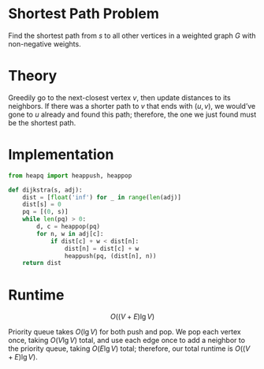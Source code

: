 # Shortest Path Problem
Find the shortest path from $s$ to all other vertices in a weighted graph $G$ with non-negative weights.

# Theory
Greedily go to the next-closest vertex $v$, then update distances to its neighbors. If there was a shorter path to $v$ that ends with $(u, v)$, we would’ve gone to $u$ already and found this path; therefore, the one we just found must be the shortest path.

# Implementation
```python
from heapq import heappush, heappop

def dijkstra(s, adj):
	dist = [float('inf') for _ in range(len(adj)]
	dist[s] = 0
	pq = [(0, s)]
	while len(pq) > 0:
		d, c = heappop(pq)
		for n, w in adj[c]:
			if dist[c] + w < dist[n]:
				dist[n] = dist[c] + w
				heappush(pq, (dist[n], n))
	return dist
```

# Runtime
$$ O((V+E)\lg V) $$

Priority queue takes $O(\lg V)$ for both push and pop. We pop each vertex once, taking $O(V\lg V)$ total, and use each edge once to add a neighbor to the priority queue, taking $O(E \lg V)$ total; therefore, our total runtime is $O((V+E)\lg V)$.